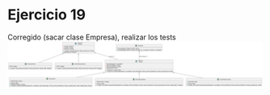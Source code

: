 # Ejercicio 19
Corregido (sacar clase Empresa), realizar los tests
![Diagrama UML](./diagrama_v2_uml.png)
